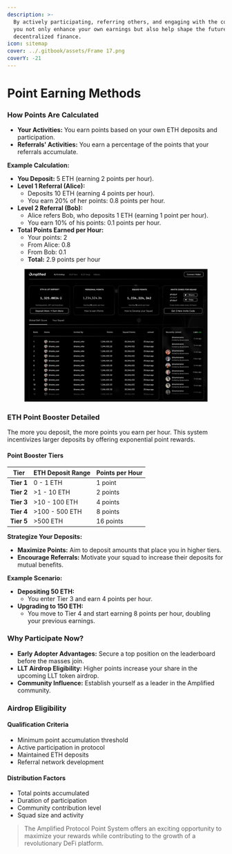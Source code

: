 ```yaml
---
description: >-
  By actively participating, referring others, and engaging with the community,
  you not only enhance your own earnings but also help shape the future of
  decentralized finance.
icon: sitemap
cover: ../.gitbook/assets/Frame 17.png
coverY: -21
---
```


# Point Earning Methods

### **How Points Are Calculated**

* **Your Activities:** You earn points based on your own ETH deposits and participation.
* **Referrals' Activities:** You earn a percentage of the points that your referrals accumulate.

**Example Calculation:**

* **You Deposit:** 5 ETH (earning 2 points per hour).
* **Level 1 Referral (Alice):**
  * Deposits 10 ETH (earning 4 points per hour).
  * You earn 20% of her points: 0.8 points per hour.
* **Level 2 Referral (Bob):**
  * Alice refers Bob, who deposits 1 ETH (earning 1 point per hour).
  * You earn 10% of his points: 0.1 points per hour.
* **Total Points Earned per Hour:**
  * Your points: 2
  * From Alice: 0.8
  * From Bob: 0.1
  * **Total:** 2.9 points per hour

<figure><img src="../.gitbook/assets/image (2) (1).png" alt=""><figcaption></figcaption></figure>

### ETH Point Booster Detailed

The more you deposit, the more points you earn per hour. This system incentivizes larger deposits by offering exponential point rewards.

#### **Point Booster Tiers**

| **Tier**   | **ETH Deposit Range** | **Points per Hour** |
| ---------- | --------------------- | ------------------- |
| **Tier 1** | 0 - 1 ETH             | 1 point             |
| **Tier 2** | >1 - 10 ETH           | 2 points            |
| **Tier 3** | >10 - 100 ETH         | 4 points            |
| **Tier 4** | >100 - 500 ETH        | 8 points            |
| **Tier 5** | >500 ETH              | 16 points           |

**Strategize Your Deposits:**

* **Maximize Points:** Aim to deposit amounts that place you in higher tiers.
* **Encourage Referrals:** Motivate your squad to increase their deposits for mutual benefits.

**Example Scenario:**

* **Depositing 50 ETH:**
  * You enter Tier 3 and earn 4 points per hour.
* **Upgrading to 150 ETH:**
  * You move to Tier 4 and start earning 8 points per hour, doubling your previous earnings.

### Why Participate Now?

* **Early Adopter Advantages:** Secure a top position on the leaderboard before the masses join.
* **LLT Airdrop Eligibility:** Higher points increase your share in the upcoming LLT token airdrop.
* **Community Influence:** Establish yourself as a leader in the Amplified community.

### Airdrop Eligibility

#### Qualification Criteria

* Minimum point accumulation threshold
* Active participation in protocol
* Maintained ETH deposits
* Referral network development

#### Distribution Factors

* Total points accumulated
* Duration of participation
* Community contribution level
* Squad size and activity

> The Amplified Protocol Point System offers an exciting opportunity to maximize your rewards while contributing to the growth of a revolutionary DeFi platform.
